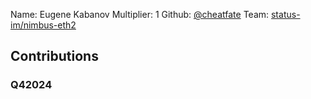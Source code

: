 Name: Eugene Kabanov
Multiplier: 1
Github: [@cheatfate](https://github.com/cheatfate)
Team: [status-im/nimbus-eth2](https://github.com/status-im/nimbus-eth2/pulls?q=author%3Acheatfate)

## Contributions
### Q42024
